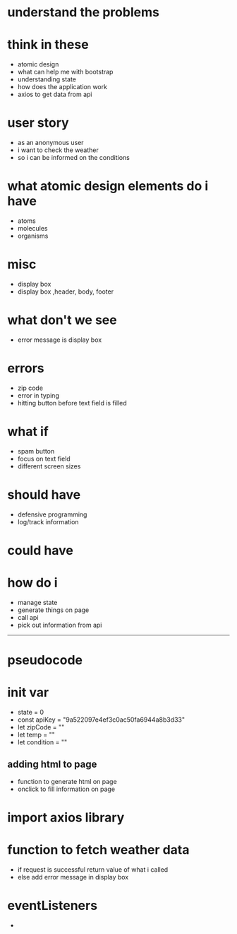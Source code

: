# understand the problems

# think in these

- atomic design
- what can help me with bootstrap
- understanding state
- how does the application work
- axios to get data from api

# user story

- as an anonymous user
- i want to check the weather
- so i can be informed on the conditions

# what atomic design elements do i have

- atoms
- molecules
- organisms

# misc

- display box
- display box ,header, body, footer

# what don't we see

- error message is display box

# errors

- zip code
- error in typing
- hitting button before text field is filled

# what if

- spam button
- focus on text field
- different screen sizes

# should have

- defensive programming
- log/track information

# could have

# how do i

- manage state
- generate things on page
- call api
- pick out information from api

---

# pseudocode

# init var

- state = 0
- const apiKey = "9a522097e4ef3c0ac50fa6944a8b3d33"
- let zipCode = ""
- let temp = ""
- let condition = ""

## adding html to page

- function to generate html on page
- onclick to fill information on page

# import axios library

# function to fetch weather data

- if request is successful return value of what i called
- else add error message in display box

#

# eventListeners

-
